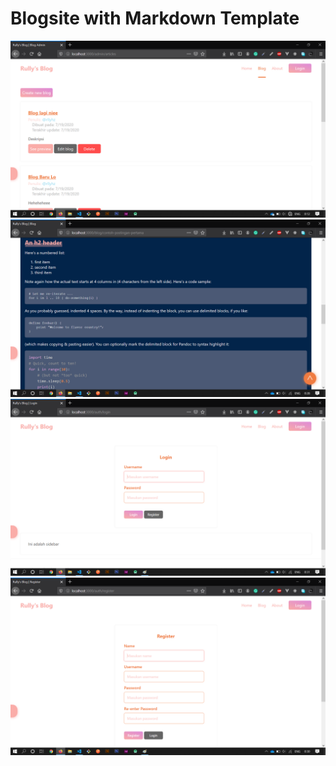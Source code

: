 # Blogsite with Markdown Template

![Screenshot](screenshot.png)
![Screenshot](screenshot-blog-show.png)
![Screenshot](screenshot-login.png)
![Screenshot](screenshot-register.png)